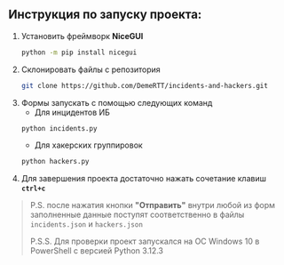 ## Инструкция по запуску проекта:
1. Установить фреймворк **NiceGUI**
   ```bash
   python -m pip install nicegui
   ```
2. Склонировать файлы с репозитория
   ```bash
   git clone https://github.com/DemeRTT/incidents-and-hackers.git
   ```
3. Формы запускать с помощью следующих команд
    * Для инцидентов ИБ
    ```bash
    python incidents.py
    ```
    * Для хакерских группировок
    ```bash
    python hackers.py
    ```
4. Для завершения проекта достаточно нажать сочетание клавиш **`ctrl+c`**
> P.S. после нажатия кнопки **"Отправить"** внутри любой из форм заполненные данные поступят соответственно в файлы `incidents.json` и `hackers.json`
> 
> P.S.S. Для проверки проект запускался на ОC Windows 10 в PowerShell с версией Python 3.12.3
